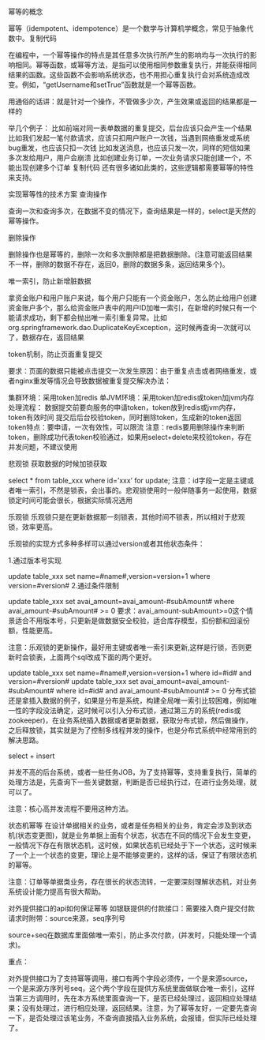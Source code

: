 幂等的概念

幂等（idempotent、idempotence）是一个数学与计算机学概念，常见于抽象代数中。复制代码

在编程中，一个幂等操作的特点是其任意多次执行所产生的影响均与一次执行的影响相同。幂等函数，或幂等方法，是指可以使用相同参数重复执行，并能获得相同结果的函数。这些函数不会影响系统状态，也不用担心重复执行会对系统造成改变。例如，“getUsername和setTrue”函数就是一个幂等函数。

用通俗的话讲：就是针对一个操作，不管做多少次，产生效果或返回的结果都是一样的

举几个例子：
比如前端对同一表单数据的重复提交，后台应该只会产生一个结果
比如我们发起一笔付款请求，应该只扣用户账户一次钱，当遇到网络重发或系统bug重发，也应该只扣一次钱
比如发送消息，也应该只发一次，同样的短信如果多次发给用户，用户会崩溃
比如创建业务订单，一次业务请求只能创建一个，不能出现创建多个订单 复制代码
还有很多诸如此类的，这些逻辑都需要幂等的特性来支持。

实现幂等性的技术方案 查询操作

查询一次和查询多次，在数据不变的情况下，查询结果是一样的，select是天然的幂等操作。

删除操作

删除操作也是幂等的，删除一次和多次删除都是把数据删除。(注意可能返回结果不一样，删除的数据不存在，返回0，删除的数据多条，返回结果多个)。

唯一索引，防止新增脏数据

拿资金账户和用户账户来说，每个用户只能有一个资金账户，怎么防止给用户创建资金账户多个，那么给资金账户表中的用户ID加唯一索引，在新增的时候只有一个能请求成功，剩下都会抛出唯一索引重复异常。比如 org.springframework.dao.DuplicateKeyException，这时候再查询一次就可以了，数据存在，返回结果

token机制，防止页面重复提交

要求：页面的数据只能被点击提交一次发生原因：由于重复点击或者网络重发，或者nginx重发等情况会导致数据被重复提交解决办法：

集群环境：采用token加redis
单JVM环境：采用token加redis或token加jvm内存 处理流程：
数据提交前要向服务的申请token，token放到redis或jvm内存，token有效时间
提交后后台校验token，同时删除token，生成新的token返回 token特点：要申请，一次有效性，可以限流
注意：redis要用删除操作来判断token，删除成功代表token校验通过，如果用select+delete来校验token，存在并发问题，不建议使用

悲观锁
获取数据的时候加锁获取

select * from table_xxx where id=’xxx’ for update;
注意：id字段一定是主键或者唯一索引，不然是锁表，会出事的。悲观锁使用时一般伴随事务一起使用，数据锁定时间可能会很长，根据实际情况选用

乐观锁
乐观锁只是在更新数据那一刻锁表，其他时间不锁表，所以相对于悲观锁，效率更高。

乐观锁的实现方式多种多样可以通过version或者其他状态条件：

1.通过版本号实现

update table_xxx set name=#name#,version=version+1 where version=#version#
2.通过条件限制

update table_xxx set avai_amount=avai_amount-#subAmount# where avai_amount-#subAmount# >= 0
要求：avai_amount-subAmount>=0这个情景适合不用版本号，只更新是做数据安全校验，适合库存模型，扣份额和回滚份额，性能更高。

注意：乐观锁的更新操作，最好用主键或者唯一索引来更新,这样是行锁，否则更新时会锁表，上面两个sql改成下面的两个更好。

update table_xxx set name=#name#,version=version+1 where id=#id# and version=#version#
update table_xxx set avai_amount=avai_amount-#subAmount# where id=#id# and
avai_amount-#subAmount# >= 0
分布式锁
还是拿插入数据的例子，如果是分布是系统，构建全局唯一索引比较困难，例如唯一性的字段没法确定，这时候可以引入分布式锁，通过第三方的系统(redis或zookeeper)，在业务系统插入数据或者更新数据，获取分布式锁，然后做操作，之后释放锁，其实就是为了控制多线程并发的操作，也是分布式系统中经常用到的解决思路。

select + insert

并发不高的后台系统，或者一些任务JOB，为了支持幂等，支持重复执行，简单的处理方法是，先查询下一些关键数据，判断是否已经执行过，在进行业务处理，就可以了。

注意：核心高并发流程不要用这种方法。

状态机幂等
在设计单据相关的业务，或者是任务相关的业务，肯定会涉及到状态机(状态变更图)，就是业务单据上面有个状态，状态在不同的情况下会发生变更，一般情况下存在有限状态机，这时候，如果状态机已经处于下一个状态，这时候来了一个上一个状态的变更，理论上是不能够变更的，这样的话，保证了有限状态机的幂等。

注意：订单等单据类业务，存在很长的状态流转，一定要深刻理解状态机，对业务系统设计能力提高有很大帮助。

对外提供接口的api如何保证幂等
如银联提供的付款接口：需要接入商户提交付款请求时附带：source来源，seq序列号

source+seq在数据库里面做唯一索引，防止多次付款，(并发时，只能处理一个请求)。

重点：

对外提供接口为了支持幂等调用，接口有两个字段必须传，一个是来源source，一个是来源方序列号seq，这个两个字段在提供方系统里面做联合唯一索引，这样当第三方调用时，先在本方系统里面查询一下，是否已经处理过，返回相应处理结果；没有处理过，进行相应处理，返回结果。注意，为了幂等友好，一定要先查询一下，是否处理过该笔业务，不查询直接插入业务系统，会报错，但实际已经处理了。
